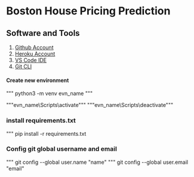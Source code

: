 # Boston House Pricing Prediction

## Software and Tools

1. [Github Account](https://github.com/)
2. [Heroku Account](https://www.heroku.com/)
3. [VS Code IDE](https://code.visualstudio.com/)
4. [Git CLI](https://git-scm.com/)

#### Create new environment

""" python3 -m venv evn_name """

"""evn_name\Scripts\activate"""
"""evn_name\Scripts\deactivate"""

### install requirements.txt
""" pip install -r requirements.txt

### Config git global username and email
""" git config --global user.name "name"
""" git config --global user.email "email"



